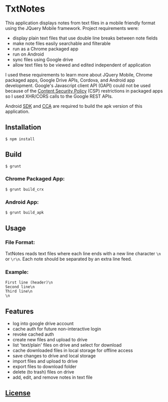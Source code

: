 # TxtNotes

This application displays notes from text files in a mobile friendly format using the JQuery Mobile framework. Project requirements were:

- display plain text files that use double line breaks between note fields
- make note files easily searchable and filterable
- run as a Chrome packaged app
- run on Android
- sync files using Google drive
- allow text files to be viewed and edited independent of application

I used these requirements to learn more about JQuery Mobile, Chrome packaged apps, Google Drive APIs, Cordova, and Android app development. Google's Javascript client API (GAPI) could not be used because of the [Content Security Policy](https://developer.chrome.com/apps/contentSecurityPolicy) (CSP) restrictions in packaged apps so I used XHR/CORS calls to the Google REST APIs.

Android [SDK](https://developer.android.com/sdk/index.html#Other) and [CCA](https://github.com/MobileChromeApps/mobile-chrome-apps) are required to build the apk version of this application.

## Installation

```
$ npm install
```

## Build
```
$ grunt
```

### Chrome Packaged App:
```
$ grunt build_crx
```

### Android App:

```
$ grunt build_apk
```

## Usage

### File Format:
TxtNotes reads text files where each line ends with a new line character `\n` or `\r\n`. Each note should be separated by an extra line feed.

### Example:

	First line (header)\n
	Second line\n
	Third line\n
	\n

## Features

- log into google drive account
- cache auth for future non-interactive login
- revoke cached auth
- create new files and upload to drive
- list 'text/plain' files on drive and select for download
- cache downloaded files in local storage for offline access
- save changes to drive and local storage
- import files and upload to drive
- export files to download folder
- delete (to trash) files on drive
- add, edit, and remove notes in text file

## [License](LICENSE)